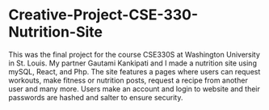 # Creative-Project-CSE-330-Nutrition-Site
This was the final project for the course CSE330S at Washington University in St. Louis. 
My partner Gautami Kankipati and I made a nutrition site using mySQL, React, and Php. 
The site features a pages where users can request workouts, make fitness or nutrition posts, request a recipe from another user and many more.
Users make an account and login to website and their passwords are hashed and salter to ensure security.

